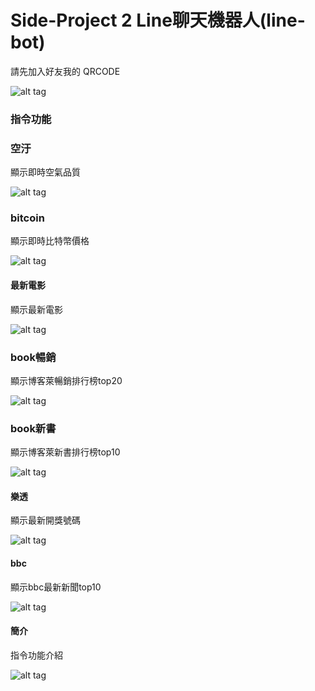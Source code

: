 # Side-Project 2 Line聊天機器人(line-bot)

請先加入好友我的 QRCODE

![alt tag](https://imgur.com/YJsx3M4.jpg)

### 指令功能

### 空汙
顯示即時空氣品質

![alt tag](https://imgur.com/xgSPHA5.jpg)

### bitcoin
顯示即時比特幣價格

![alt tag](https://imgur.com/ZZbhWlP.jpg)

#### 最新電影
顯示最新電影

![alt tag](https://imgur.com/ePYQ7j3.jpg)

### book暢銷
顯示博客萊暢銷排行榜top20

![alt tag](https://imgur.com/ebjtFeh.jpg)

### book新書
顯示博客萊新書排行榜top10

![alt tag](https://imgur.com/kGwHQ6U.jpg)

#### 樂透
顯示最新開獎號碼

![alt tag](https://imgur.com/39UF8XU.jpg)

#### bbc
顯示bbc最新新聞top10

![alt tag](https://imgur.com/vWrueqi.jpg)

#### 簡介
指令功能介紹

![alt tag](https://imgur.com/jbBUyj0.jpg)

